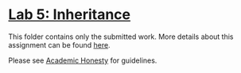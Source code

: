 # [Lab 5: Inheritance](https://cs50.harvard.edu/x/2022/labs/5/)

This folder contains only the submitted work. More details about this assignment can be found [here](https://cs50.harvard.edu/x/2022/labs/5/).

Please see [Academic Honesty](https://cs50.harvard.edu/x/2022/honesty/) for guidelines.

